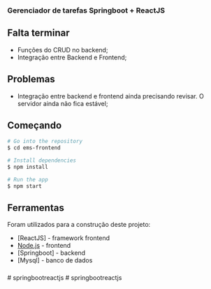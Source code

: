 ### Gerenciador de tarefas Springboot + ReactJS

## Falta terminar

- Funções do CRUD no backend;
- Integração entre Backend e Frontend;

## Problemas

- Integração entre backend e frontend ainda precisando revisar. O servidor ainda não fica estável;

## Começando

```bash
# Go into the repository
$ cd ems-frontend

# Install dependencies
$ npm install

# Run the app
$ npm start
```

## Ferramentas

Foram utilizados para a construção deste projeto:

- [ReactJS] - framework frontend
- [Node.js](https://nodejs.org/) - frontend
- [Springboot] - backend
- [Mysql] - banco de dados

###
#   s p r i n g b o o t r e a c t j s  
 #   s p r i n g b o o t r e a c t j s  
 